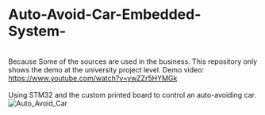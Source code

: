 # Auto-Avoid-Car-Embedded-System-
<br /> Because Some of the sources are used in the business. This repository only shows the demo at the university project level.
Demo video: https://www.youtube.com/watch?v=ywZZr5HYMGk
<br />
<br /> Using STM32 and the custom printed board to control an auto-avoiding car.
<br />![Auto_Avoid_Car](https://user-images.githubusercontent.com/95834784/182673317-a2195498-39d6-4bdf-ba04-38d41a6b6fd1.jpg)
